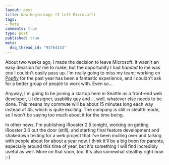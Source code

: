 ```yaml
--- 
layout: post
title: New beginnings (I left Microsoft)
tags: 
- Meta
comments: true
type: post
published: true
meta: 
  dsq_thread_id: "91764133"
---
```

About two weeks ago, I made the decision to leave Microsoft. It wasn't an easy decision for me to make, but the opportunity I had <em>handed</em> to me was one I couldn't easily pass up. I'm really going to miss my team; working on <a href="http://www.popfly.com">Popfly</a> for the past year has been a fantastic experience, and I couldn't ask for a better group of people to work with. Even so...

  Anyway, I'm going to be joining a startup here in Seattle as a front-end web developer, UI designer, usability guy and ... well, whatever else needs to be done. This means my commute will be about 15 minutes long each way instead of 45, which is quite exciting. The company is still in stealth mode, so I won't be saying too much about it for the time being.

  In other news, I'm publishing iRooster 2.5 tonight, working on getting iRooster 3.0 out the door (still), and starting final feature development and shakedown testing for a web project that I've been mulling over and talking with people about for about a year now. I think it'll be a big boon for parents, especially around this time of year, but it's something I will find incredibly useful as well. More on that soon, too. It's also somewhat stealthy right now ;-)
